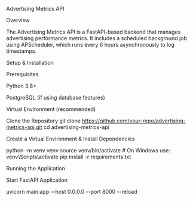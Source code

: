 Advertising Metrics API

Overview

The Advertising Metrics API is a FastAPI-based backend that manages advertising performance metrics. It includes a scheduled background job using APScheduler, which runs every 6 hours asynchronously to log timestamps.

Setup & Installation

Prerequisites

Python 3.8+

PostgreSQL (if using database features)

Virtual Environment (recommended)

Clone the Repository
git clone https://github.com/your-repo/advertising-metrics-api.git
cd advertising-metrics-api

Create a Virtual Environment & Install Dependencies

python -m venv venv
source venv/bin/activate  # On Windows use: venv\Scripts\activate
pip install -r requirements.txt

Running the Application

Start FastAPI Application

uvicorn main:app --host 0.0.0.0 --port 8000 --reload
